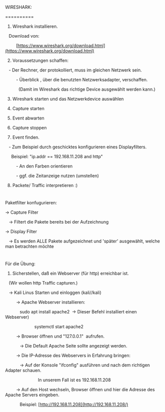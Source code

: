 WIRESHARK:

==========

  

1. Wireshark installieren.

   Download von:

         [https://www.wireshark.org/download.html](https://www.wireshark.org/download.html)

  

2. Voraussetzungen schaffen:

   - Der Rechner, der protokolliert, muss im gleichen Netzwerk sein.

         - Überblick , über die benutzten Netzwerksadapter, verschaffen.

           (Damit im Wireshark das richtige Device ausgewählt werden kann.)

3. Wireshark starten und das Netzwerkdevice auswählen

  

4. Capture starten

  

5. Event abwarten

  

6. Capture stoppen

  

7. Event finden.

   - Zum Beispiel durch geschicktes konfigurieren eines Displayfilters.

     Beispiel: "ip.addr == 192.168.11.208 and http"

         - An den Farben orientieren

         - ggf. die Zeitanzeige nutzen (umstellen)

8. Packete/ Traffic interpretieren :)

  

# ###############################################################

  

  

Paketfilter konfugurieren:

  

-> Capture Filter

   -> Filtert die Pakete bereits bei der Aufzeichnung

  

-> Display Filter

   -> Es werden ALLE Pakete aufgezeichnet und 'später' ausgewählt, welche man betrachten möchte

# ####################################

  

Für die Übung:

  

1. Sicherstellen, daß ein Webserver (für http) erreichbar ist.

   (Wir wollen http Traffic capturen.)

   -> Kali Linus Starten und einloggen (kali//kali)

         -> Apache Webserver installieren:

            sudo apt install apache2  -> Dieser Befehl installiert einen Webserver)

                        systemctl start apache2

         -> Browser öffnen und "127.0.0.1"  aufrufen.

            -> Die Default Apache Seite sollte angezeigt werden.

         -> Die IP-Adresse des Webservers in Erfahrung bringen:

            -> Auf der Konsole "ifconfig" ausführen und nach dem richtigen Adapter schauen.

                           In unserem Fall ist es 192.168.11.208

         -> Auf den Host wechseln, Browser öffnen und hier die Adresse des Apache Servers eingeben.

            Beispiel: [http://192.168.11.208](http://192.168.11.208/)